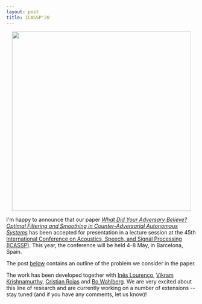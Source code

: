 ```yaml
---
layout: post
title: ICASSP'20 
---
```

<p align="center">
    <img width="475" src="https://2020.ieeeicassp.org/wp-content/uploads/2019/05/logo_ICASSP-e1559035843728.png">
</p>

I'm happy to announce that our paper [*What Did Your Adversary Believe? Optimal Filtering
and Smoothing in Counter-Adversarial Autonomous
Systems*](https://arxiv.org/pdf/1910.07332.pdf) has been accepted for presentation in
a lecture session at the 45th [International Conference on Acoustics, Speech, and Signal
Processing (ICASSP)](https://2020.ieeeicassp.org/). This year, the conference will be held
4-8 May, in Barcelona, Spain.

The post [below](http://rmattila.github.io/2019/10/18/preprint/) contains an outline of
the problem we consider in the paper. 

The work has been developed together with [Inês
Lourenço](https://www.kth.se/profile/ineslo), [Vikram
Krishnamurthy](https://scholar.google.com/citations?user=em7o4kwAAAAJ&hl=en), [Cristian
Rojas](https://people.kth.se/~crro/index.html) and [Bo
Wahlberg](https://www.kth.se/profile/bo). We are very excited about this line of research
and are currently working on a number of extensions -- stay tuned (and if you have any
comments, let us know)!
